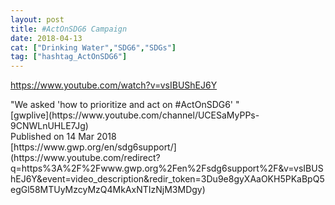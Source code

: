```yaml
---
layout: post
title: #ActOnSDG6 Campaign
date: 2018-04-13
cat: ["Drinking Water","SDG6","SDGs"]
tag: ["hashtag_ActOnSDG6"]
---
```


https://www.youtube.com/watch?v=vsIBUShEJ6Y
<div id="top-row" class="style-scope ytd-video-secondary-info-renderer">
<div id="upload-info" class="style-scope ytd-video-owner-renderer">
<div>"We asked 'how to prioritize and act on #ActOnSDG6' "</div>
<div></div>
<div id="owner-container" class="style-scope ytd-video-owner-renderer">[gwplive](https://www.youtube.com/channel/UCESaMyPPs-9CNWLnUHLE7Jg)</div>
<span class="date style-scope ytd-video-secondary-info-renderer">Published on 14 Mar 2018</span>

</div>
</div>
<div id="content" class="style-scope ytd-expander">[https://www.gwp.org/en/sdg6support/](https://www.youtube.com/redirect?q=https%3A%2F%2Fwww.gwp.org%2Fen%2Fsdg6support%2F&v=vsIBUShEJ6Y&event=video_description&redir_token=3Du9e8gyXAaOKH5PKaBpQ5egGl58MTUyMzcyMzQ4MkAxNTIzNjM3MDgy)</div>
&nbsp;
